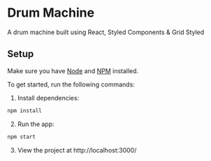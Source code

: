 # Drum Machine
A drum machine built using React, Styled Components & Grid Styled

## Setup
Make sure you have [Node](https://nodejs.org/en/) and [NPM](https://www.npmjs.com/) installed.

To get started, run the following commands:

1. Install dependencies:
```sh
npm install
```
2. Run the app:
```sh
npm start
```
3. View the project at http://localhost:3000/
